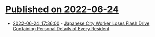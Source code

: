 # [Published on 2022-06-24](index.md)

* [2022-06-24, 17:36:00](https://slashdot.org/story/22/06/24/1737202/japanese-city-worker-loses-flash-drive-containing-personal-details-of-every-resident?utm_source=rss1.0mainlinkanon&utm_medium=feed) - [Japanese City Worker Loses Flash Drive Containing Personal Details of Every Resident](https://slashdot.org/story/22/06/24/1737202/japanese-city-worker-loses-flash-drive-containing-personal-details-of-every-resident?utm_source=rss1.0mainlinkanon&utm_medium=feed)
